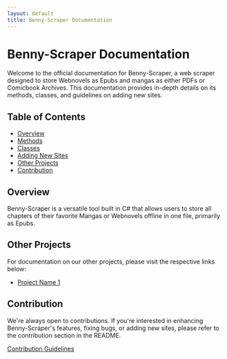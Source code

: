 ```yaml
---
layout: default
title: Benny-Scraper Documentation
---
```


# Benny-Scraper Documentation

Welcome to the official documentation for Benny-Scraper, a web scraper designed to store Webnovels as Epubs and mangas as either PDFs or Comicbook Archives. This documentation provides in-depth details on its methods, classes, and guidelines on adding new sites.

## Table of Contents

- [Overview](/docs/Benny-Scraper/benny-scraper)
- [Methods](/docs/Benny-Scraper/methods)
- [Classes](/docs/Benny-Scraper/classes)
- [Adding New Sites](docs/Benny-Scraper/adding-new-sites)
- [Other Projects](#other-projects)
- [Contribution](#contribution)

## Overview

Benny-Scraper is a versatile tool built in C# that allows users to store all chapters of their favorite Mangas or Webnovels offline in one file, primarily as Epubs.

## Other Projects

For documentation on our other projects, please visit the respective links below:

- [Project Name 1](/-docs/project-name-1/documentation.md)

## Contribution

We're always open to contributions. If you're interested in enhancing Benny-Scraper's features, fixing bugs, or adding new sites, please refer to the contribution section in the README.

[Contribution Guidelines](/docs/contribution.md)
